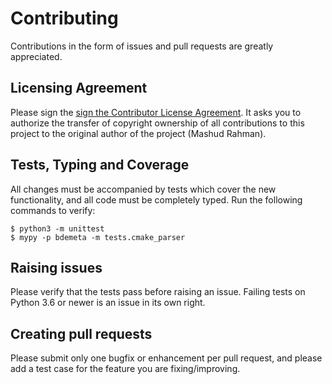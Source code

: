 # Contributing

Contributions in the form of issues and pull requests are greatly appreciated.

## Licensing Agreement

Please sign the <a
href="https://www.clahub.com/agreements/frutiger/bdemeta">sign the Contributor
License Agreement</a>.  It asks you to authorize the transfer of copyright
ownership of all contributions to this project to the original author of the
project (Mashud Rahman).

## Tests, Typing and Coverage

All changes must be accompanied by tests which cover the new functionality, and
all code must be completely typed.  Run the following commands to verify:

    $ python3 -m unittest
    $ mypy -p bdemeta -m tests.cmake_parser

## Raising issues

Please verify that the tests pass before raising an issue.  Failing tests on
Python 3.6 or newer is an issue in its own right.

## Creating pull requests

Please submit only one bugfix or enhancement per pull request, and please add a
test case for the feature you are fixing/improving.

